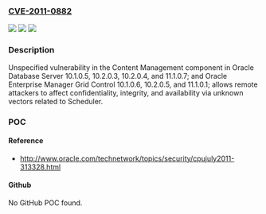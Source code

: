 ### [CVE-2011-0882](https://cve.mitre.org/cgi-bin/cvename.cgi?name=CVE-2011-0882)
![](https://img.shields.io/static/v1?label=Product&message=n%2Fa&color=blue)
![](https://img.shields.io/static/v1?label=Version&message=n%2Fa&color=blue)
![](https://img.shields.io/static/v1?label=Vulnerability&message=n%2Fa&color=brighgreen)

### Description

Unspecified vulnerability in the Content Management component in Oracle Database Server 10.1.0.5, 10.2.0.3, 10.2.0.4, and 11.1.0.7; and Oracle Enterprise Manager Grid Control 10.1.0.6, 10.2.0.5, and 11.1.0.1; allows remote attackers to affect confidentiality, integrity, and availability via unknown vectors related to Scheduler.

### POC

#### Reference
- http://www.oracle.com/technetwork/topics/security/cpujuly2011-313328.html

#### Github
No GitHub POC found.

